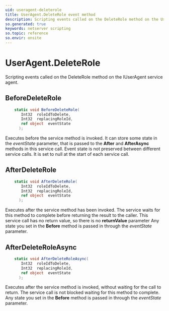 ```yaml
---
uid: useragent-deleterole
title: UserAgent.DeleteRole event method
description: Scripting events called on the DeleteRole method on the UserAgent service agent.
so.generated: true
keywords: netserver scripting
so.topic: reference
so.envir: onsite
---
```

# UserAgent.DeleteRole

Scripting events called on the <see cref='M:IUserAgent.DeleteRole'>DeleteRole</see> method on the <see cref='IUserAgent'>IUserAgent</see>  service agent.

## BeforeDeleteRole
```cs
    static void BeforeDeleteRole(
       Int32  roleIdToDelete,
       Int32  replacingRoleId,
       ref object  eventState
      );
```
Executes before the service method is invoked.
It can store some state in the *eventState* parameter, that is passed to the **After** and **AfterAsync** methods in this service call.
Event state is not preserved between different service calls. It is set to null at the start of each service call.
## AfterDeleteRole
```cs
    static void AfterDeleteRole(
       Int32  roleIdToDelete,
       Int32  replacingRoleId,
       ref object  eventState
      );
```
Executes after the service method has been invoked. The service waits for this method to complete before returning the result to the caller.
This service call has no return value, so there is no **returnValue** parameter
Any state you set in the **Before** method is passed in through the *eventState* parameter.
## AfterDeleteRoleAsync
```cs
    static void AfterDeleteRoleAsync(
       Int32  roleIdToDelete,
       Int32  replacingRoleId,
       ref object  eventState
      );
```
Executes after the service method is invoked, without waiting for the call to return.
The service call is not blocked waiting for this method to complete.
Any state you set in the **Before** method is passed in through the *eventState* parameter.

